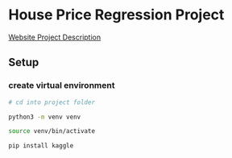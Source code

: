# House Price Regression Project
[Website Project Description](https://www.kaggle.com/competitions/ifsul-clube-de-ia-house-prices-regression/overview)

## Setup

### create virtual environment

```zsh
# cd into project folder

python3 -m venv venv

source venv/bin/activate

pip install kaggle

```

